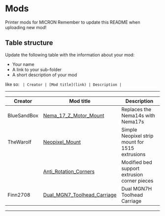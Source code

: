 # Mods

Printer mods for MICRON
Remember to update this README when uploading new mod!

## Table structure

Update the following table with the information about your mod:
- Your name
- A link to your sub-folder
- A short description of your mod

like so:
`
| Creator | [Mod title](link) | Description |`

---

| Creator | Mod title | Description |
| --- | --- | --- |
|BlueSandBox|[Nema_17_Z_Motor_Mount](https://github.com/hartk1213/Micron/tree/main/Mods/BlueSandBox/Nema_17_Z_Motor_Mount) | Replaces the Nema14s with Nema17s
|TheWarolf|[Neopixel_Mount](https://github.com/hartk1213/Micron/tree/main/Mods/TheWarolf/UglyNeopixelMount) | Simple Neopixel strip mount for 1515 extrusions
||[Anti_Rotation_Corners](https://github.com/hartk1213/Micron/tree/main/Mods/TheWarolf/AntiRotationCorners) | Modified bed support extrusion corner pieces 
|Finn2708|[Dual_MGN7_Toolhead_Carriage](https://github.com/hartk1213/Micron/tree/main/Mods/Finn2708/Dual_MGN7_Toolhead_Carriage) | Dual MGN7H Toolhead Carriage 

---
